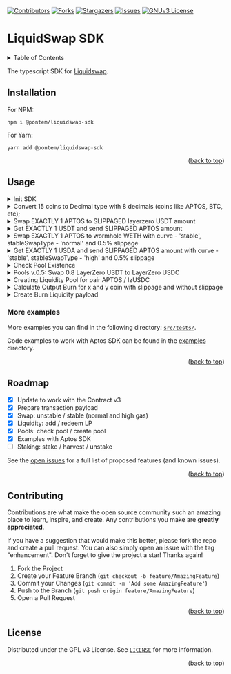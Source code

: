 <a name="readme-top"></a>

<!-- PROJECT SHIELDS -->
[![Contributors][contributors-shield]][contributors-url]
[![Forks][forks-shield]][forks-url]
[![Stargazers][stars-shield]][stars-url]
[![Issues][issues-shield]][issues-url]
[![GNUv3 License][license-shield]][license-url]

# LiquidSwap SDK

<!-- TABLE OF CONTENTS -->
<details>
  <summary>Table of Contents</summary>
  <ol>
    <li><a href="#installation">Installation</a></li>
    <li><a href="#usage">Usage</a></li>
    <li><a href="#roadmap">Roadmap</a></li>
    <li><a href="#contributing">Contributing</a></li>
    <li><a href="#license">License</a></li>
  </ol>
</details>

The typescript SDK for [Liquidswap](https://liquidswap.com).

## Installation

For NPM:

    npm i @pontem/liquidswap-sdk

For Yarn:

    yarn add @pontem/liquidswap-sdk

<p align="right">(<a href="#readme-top">back to top</a>)</p>

<!-- GETTING STARTED -->
## Usage

<details>
  <summary>Init SDK</summary>

  ```typescript
  import { SDK, convertValueToDecimal } from '@pontem/liquidswap-sdk';

  const sdk = new SDK({
    nodeUrl: 'https://fullnode.mainnet.aptoslabs.com/v1', // Node URL, required
    /**
      networkOptions is optional

      networkOptions: {
        nativeToken: '0x1::aptos_coin::AptosCoin', - Type of Native network token
        modules: {
          Scripts:
            '0x190d44266241744264b964a37b8f09863167a12d3e70cda39376cfb4e3561e12::scripts_v2',  - This module is used for Swap
          CoinInfo: '0x1::coin::CoinInfo', - Type of base CoinInfo module
          CoinStore: '0x1::coin::CoinStore', - Type of base CoinStore module
        },
        resourceAccount: '0x05a97986a9d031c4567e15b797be516910cfcb4156312482efc6a19c0a30c948',
        moduleAccount: '0x190d44266241744264b964a37b8f09863167a12d3e70cda39376cfb4e3561e12',
        moduleAccountV05: '0x163df34fccbf003ce219d3f1d9e70d140b60622cb9dd47599c25fb2f797ba6e',
        resourceAccountV05: '0x61d2c22a6cb7831bee0f48363b0eec92369357aece0d1142062f7d5d85c7bef8'
      }
    */
  })
  ```
</details>

<details>
  <summary>Convert 15 coins to Decimal type with 8 decimals (coins like APTOS, BTC, etc);</summary>

  ```typescript
  // convertValueToDecimal return Decimal type;
  const decimalValue = convertValueToDecimal(15, 8); // 1500000000 (15 coin with 8 decimals)
  or
  const decimalValue2 = convertValueToDecimal('0.005', 8); // 500000 (0.005 coin with 8 decimals)
  ```
</details>

<details>
  <summary>Swap EXACTLY 1 APTOS to SLIPPAGED layerzero USDT amount</summary>

  ```typescript
  (async () => {
    // Get USDT amount
    try {
      const output = await sdk.Swap.calculateRates({
        fromToken: '0x1::aptos_coin::AptosCoin', // full 'from' token address
        toToken: '0xf22bede237a07e121b56d91a491eb7bcdfd1f5907926a9e58338f964a01b17fa::asset::USDT', // full 'to' token address layerzero USDT
        amount: 100000000, // 1 APTOS, or you can use convertValueToDecimal(1, 8)
        curveType: 'uncorrelated', // can be 'uncorrelated' or 'stable'
        interactiveToken: 'from', // which token is 'base' to calculate other token rate.
        version: 0
      })
      console.log(output) // '4304638' (4.304638 USDT)

      // Generate TX payload for swap 1 APTOS to maximum 4.304638 USDT
      // and minimum 4.283115 USDT (with slippage -0.5%)
      const txPayload = sdk.Swap.createSwapTransactionPayload({
        fromToken: '0x1::aptos_coin::AptosCoin',
        toToken: '0xf22bede237a07e121b56d91a491eb7bcdfd1f5907926a9e58338f964a01b17fa::asset::USDT', // layerzero USDT
        fromAmount: 100000000, // 1 APTOS, or you can use convertValueToDecimal(1, 8)
        toAmount: 4304638, // 4.304638 USDT, or you can use convertValueToDecimal(4.304638, 6)
        interactiveToken: 'from',
        slippage: 0.005, // 0.5% (1 - 100%, 0 - 0%)
        stableSwapType: 'high',
        curveType: 'uncorrelated',
        version: 0
      })
      console.log(txPayload);
    } catch(e) {
      console.log(e)
    }

    /**
     Output:
    {
        type: 'entry_function_payload',
        function: '0x190d44266241744264b964a37b8f09863167a12d3e70cda39376cfb4e3561e12::scripts_v2::swap',
        type_arguments: [
          '0x1::aptos_coin::AptosCoin',
          '0xae478ff7d83ed072dbc5e264250e67ef58f57c99d89b447efd8a0a2e8b2be76e::coin::T',
          '0x190d44266241744264b964a37b8f09863167a12d3e70cda39376cfb4e3561e12::curves::Uncorrelated'
        ],
        arguments: [ '100000000', '4283115' ]
      }

    */
  })()
  ```
</details>

<details>
  <summary>Get EXACTLY 1 USDT and send SLIPPAGED APTOS amount</summary>

  ```typescript
  (async () => {
    // Get APTOS amount
    try {
      const amount = await sdk.Swap.calculateRates({
        fromToken: '0x1::aptos_coin::AptosCoin',
        toToken: '0xf22bede237a07e121b56d91a491eb7bcdfd1f5907926a9e58338f964a01b17fa::asset::USDT',
        amount: 1000000, // 1 layerzero USDT
        interactiveToken: 'to',
        curveType: 'uncorrelated',
        version: 0
      })
      console.log(amount) // '23211815' ('0.23211815' APTOS)

      // Generate TX payload for get EXACTLY 1 USDT
      // and minimum send 0.23327874 (with slippage +0.5%)
      const txPayload = sdk.Swap.createSwapTransactionPayload({
        fromToken: '0x1::aptos_coin::AptosCoin',
        toToken: '0xf22bede237a07e121b56d91a491eb7bcdfd1f5907926a9e58338f964a01b17fa::asset::USDT',
        fromAmount: convertValueToDecimal(0.23211815, 8), // 0.23211815 APTOS,
        toAmount: convertValueToDecimal(1, 6), // 1 layerzero USDT,
        interactiveToken: 'to',
        slippage: 0.005, // 0.5% (1 - 100%, 0 - 0%)
        stableSwapType: 'hign',
        curveType: 'uncorrelated',
        version: 0
      })
      console.log(txPayload);
    } catch (e) {
      console.log(e);
    }

    /**
     Output:
    {
        type: 'entry_function_payload',
        function: '0x190d44266241744264b964a37b8f09863167a12d3e70cda39376cfb4e3561e12::scripts_v2::swap_into',
        type_arguments: [
          '0x1::aptos_coin::AptosCoin',
          '0xf22bede237a07e121b56d91a491eb7bcdfd1f5907926a9e58338f964a01b17fa::asset::USDT',
          '0x190d44266241744264b964a37b8f09863167a12d3e70cda39376cfb4e3561e12::curves::Uncorrelated'
        ],
        arguments: [ '23327874', '1000000' ]
      }
    */
  })()
  ```
</details>

<details>
  <summary>Swap EXACTLY 1 APTOS to wormhole WETH with curve - 'stable', stableSwapType - 'normal' and 0.5% slippage</summary>

  ```typescript
  (async () => {
    // Get WETH amount
    try {
      const amount = await sdk.Swap.calculateRates({
        fromToken: '0x1::aptos_coin::AptosCoin',
        toToken: '0xcc8a89c8dce9693d354449f1f73e60e14e347417854f029db5bc8e7454008abb::coin::T', // wormhole WETH (whWETH)
        amount: 100000000, // 1 APTOS
        interactiveToken: 'from',
        curveType: 'stable',
        version: 0
      })
      console.log(amount) // '175257' ('0.00175257' whWETH)

      // Generate TX payload to swap 1 APTOS to
      // and minimum send 0.00174381 (with slippage -0.5%)
      const txPayload = sdk.Swap.createSwapTransactionPayload({
        fromToken: '0x1::aptos_coin::AptosCoin',
        toToken: '0xf22bede237a07e121b56d91a491eb7bcdfd1f5907926a9e58338f964a01b17fa::asset::USDT',
        fromAmount: convertValueToDecimal(1, 8), // 1 Aptos
        toAmount: convertValueToDecimal(0.00175257, 8), // 0.00175257 whWETH,
        interactiveToken: 'from',
        slippage: 0.005, // 0.5% (1 - 100%, 0 - 0%)
        stableSwapType: 'normal',
        curveType: 'stable',
        version: 0
      })
      console.log(txPayload);
    } catch (e) {
      console.log(e);
    }

    /**
     Output:
    {
        type: 'entry_function_payload',
        function: '0x190d44266241744264b964a37b8f09863167a12d3e70cda39376cfb4e3561e12::scripts_v2::swap_unchecked',
        type_arguments: [
          '0x1::aptos_coin::AptosCoin',
          '0xcc8a89c8dce9693d354449f1f73e60e14e347417854f029db5bc8e7454008abb::coin::T',
          '0x190d44266241744264b964a37b8f09863167a12d3e70cda39376cfb4e3561e12::curves::Stable'
        ],
        arguments: [ '100000000', '174381' ]
      }
    */
  })()
  ```
</details>

<details>
  <summary>Get EXACTLY 1 USDA and send SLIPPAGED APTOS amount with curve - 'stable', stableSwapType - 'high' and 0.5% slippage</summary>

  ```typescript
  (async () => {
    // Get APTOS amount
    try {
      const amount = await sdk.Swap.calculateRates({
        fromToken: '0x1::aptos_coin::AptosCoin',
        toToken: '0x1000000fa32d122c18a6a31c009ce5e71674f22d06a581bb0a15575e6addadcc::usda::USDA', // USDA
        amount: 1000000, // 1 USDA
        interactiveToken: 'to',
        curveType: 'stable',
        version: 0
      })
      console.log(amount) // '12356861' ('0.12356861' APTOS)

      // Generate TX payload to swap 1 APTOS to
      // and minimum send 0.12418645 (with slippage +0.5%)
      const txPayload = sdk.Swap.createSwapTransactionPayload({
        fromToken: '0x1::aptos_coin::AptosCoin',
        toToken: '0x1000000fa32d122c18a6a31c009ce5e71674f22d06a581bb0a15575e6addadcc::usda::USDA',
        fromAmount: convertValueToDecimal(0.12356861, 8), // 0.12356861 APTOS
        toAmount: convertValueToDecimal(1, 6), // 1 USDA,
        interactiveToken: 'to',
        slippage: 0.005, // 0.5% (1 - 100%, 0 - 0%)
        stableSwapType: 'high',
        curveType: 'stable',
        version: 0
      })
      console.log(txPayload);
    } catch (e) {
      console.log(e);
    }

    /**
     Output:
    {
        type: 'entry_function_payload',
        function: '0x190d44266241744264b964a37b8f09863167a12d3e70cda39376cfb4e3561e12::scripts_v2::swap_into',
        type_arguments: [
          '0x1::aptos_coin::AptosCoin',
          '0x1000000fa32d122c18a6a31c009ce5e71674f22d06a581bb0a15575e6addadcc::usda::USDA',
          '0x190d44266241744264b964a37b8f09863167a12d3e70cda39376cfb4e3561e12::curves::Stable'
        ],
        arguments: [ '12418645', '1000000' ]
      }
    */
  })()
  ```
</details>

<details>
  <summary>Check Pool Existence</summary>

  ```typescript
  (async() => {
    const output = await sdk.Liquidity.checkPoolExistence({
      fromToken: "0x1::aptos_coin::AptosCoin",
      toToken: "0xf22bede237a07e121b56d91a491eb7bcdfd1f5907926a9e58338f964a01b17fa::asset::USDC",
      curveType: 'uncorrelated',
      version: 0
    });

    console.log(output); // true
  })
  ```
</details>

<details>
  <summary>Pools v.0.5: Swap 0.8 LayerZero USDT to LayerZero USDC</summary>

  ```typescript
  (async () => {
    // Get USDT amount
    try {
      const output = await sdk.Swap.calculateRates({
        fromToken: '0xf22bede237a07e121b56d91a491eb7bcdfd1f5907926a9e58338f964a01b17fa::asset::USDC', //layerzero USDC
        toToken: '0xf22bede237a07e121b56d91a491eb7bcdfd1f5907926a9e58338f964a01b17fa::asset::USDT', // layerzero USDT
        amount: 800000, // 0.8 USDC, or you can use convertValueToDecimal(0.8, 6)
        curveType: 'stable', // can be 'uncorrelated' or 'stable'
        interactiveToken: 'from', // which token is 'base' to calculate other token rate.
        version: 0.5 // optional, version could be only 0 or 0.5. If not provided version is 0
      })
      console.log(output) // '601018' (0.601018 USDT)

      // Generate TX payload for swap 0.8 USDC to maximum 0.601018 USDT
      // and minimum 0.598013 USDT (with slippage -0.5%)
      const txPayload = sdk.Swap.createSwapTransactionPayload({
        fromToken: '0xf22bede237a07e121b56d91a491eb7bcdfd1f5907926a9e58338f964a01b17fa::asset::USDC',
        toToken: '0xf22bede237a07e121b56d91a491eb7bcdfd1f5907926a9e58338f964a01b17fa::asset::USDT', // layerzero USDT
        fromAmount: 800000, // 0.8 USDT, or you can use convertValueToDecimal(0.8, 6)
        toAmount: 601018, // 0.601018 USDC, or you can use convertValueToDecimal(0.601018, 6)
        interactiveToken: 'from',
        slippage: 0.005, // 0.5% (1 - 100%, 0 - 0%)
        stableSwapType: 'high',
        curveType: 'stable',
        version: 0.5,
      })
      console.log(txPayload);
    } catch(e) {
      console.log(e)
    }

    /**
     Output:
     {
        "arguments": [
          "800000",
          "598013"
        ],
        "function": "0x163df34fccbf003ce219d3f1d9e70d140b60622cb9dd47599c25fb2f797ba6e::scripts::swap",
        "type": "entry_function_payload",
        "type_arguments": [
          "0xf22bede237a07e121b56d91a491eb7bcdfd1f5907926a9e58338f964a01b17fa::asset::USDC",
          "0xf22bede237a07e121b56d91a491eb7bcdfd1f5907926a9e58338f964a01b17fa::asset::USDT",
          "0x163df34fccbf003ce219d3f1d9e70d140b60622cb9dd47599c25fb2f797ba6e::curves::Stable"
        ]
      }
    */
  })()
  ```
</details>

<details>
  <summary>Creating Liquidity Pool for pair APTOS / lzUSDC</summary>

  ```typescript
  (async () => {
    //get USDC amount
    const { rate, receiveLp } = await sdk.Liquidity.calculateRateAndMinReceivedLP({
      fromToken: TokensMapping.APTOS,
      toToken: TokensMapping.USDC,
      amount: 100000000, // 1 APTOS
      curveType: 'uncorrelated',
      interactiveToken: 'from',
      slippage: 0.005,
      version: 0
    });
    console.log(rate) // '4472498' ('4.472498' USDC)
    console.log(receiveLp) // '19703137' ('19.703137' Minimum Received LP)

    const payload = await sdk.Liquidity.createAddLiquidityPayload({
      fromToken: TokensMapping.APTOS,
      toToken: TokensMapping.USDC,
      fromAmount: 100000000, // 1 APTOS
      toAmount: 4472498, // '4.472498' USDC)
      interactiveToken: 'from',
      slippage: 0.005,
      stableSwapType: 'normal',
      curveType: 'uncorrelated',
      version: 0
    })

    console.log(payload);
    /**
     * {
        type: 'entry_function_payload',
        function: '0x190d44266241744264b964a37b8f09863167a12d3e70cda39376cfb4e3561e12::scripts_v2::add_liquidity',
        type_arguments: [
          "0xf22bede237a07e121b56d91a491eb7bcdfd1f5907926a9e58338f964a01b17fa::asset::USDC",
          "0x1::aptos_coin::AptosCoin",
          "0x190d44266241744264b964a37b8f09863167a12d3e70cda39376cfb4e3561e12::curves::Uncorrelated",
        ],
        arguments: ['100000000', '99500000', '4472498', '4450136'],
      }
    * */
  })
  ```
</details>

<details>
  <summary>Calculate Output Burn for x and y coin with slippage and without slippage</summary>

  ```typescript
  (async()=> {
    const output = await sdk.Liquidity.calculateOutputBurn({
      fromToken: "0x1::aptos_coin::AptosCoin",
      toToken: "0xf22bede237a07e121b56d91a491eb7bcdfd1f5907926a9e58338f964a01b17fa::asset::USDC",
      slippage: 0.005,
      curveType: 'uncorrelated',
      burnAmount: 100000,
      version: 0
    });

    console.log(output);
    /**
     * {
     *   x: '504061',
         y: '22430',
        withoutSlippage: {
          x: '506594',
          y: '22543'
        }
      }
    * */
  })
  ```
</details>

<details>
  <summary>Create Burn Liquidity payload</summary>

  ```typescript
  (async() => {
    const output = await sdk.Liquidity.createBurnLiquidityPayload({
      fromToken: "0x1::aptos_coin::AptosCoin",
      toToken: "0xf22bede237a07e121b56d91a491eb7bcdfd1f5907926a9e58338f964a01b17fa::asset::USDC",
      slippage: 0.005,
      curveType: 'uncorrelated',
      burnAmount: 100000,
      version: 0
    });

    console.log(output);

    /**
     *
     {
       type: 'entry_function_payload',
      function: '0x190d44266241744264b964a37b8f09863167a12d3e70cda39376cfb4e3561e12::scripts_v2::remove_liquidity',
      type_arguments: [
        '0xf22bede237a07e121b56d91a491eb7bcdfd1f5907926a9e58338f964a01b17fa::asset::USDC',
        '0x1::aptos_coin::AptosCoin',
        '0x190d44266241744264b964a37b8f09863167a12d3e70cda39376cfb4e3561e12::curves::Uncorrelated'
      ],
      arguments: [ '100000', '22411', '504489' ]
    }
    * */
  })
  ```
</details>

### More examples

More examples you can find in the following directory: [`src/tests/`](src/tests/).

Code examples to work with Aptos SDK can be found in the [examples](examples) directory.

<p align="right">(<a href="#readme-top">back to top</a>)</p>

<!-- ROADMAP -->
## Roadmap

- [x] Update to work with the Contract v3
- [x] Prepare transaction payload
- [x] Swap: unstable / stable (normal and high gas)
- [x] Liquidity: add / redeem LP
- [x] Pools: check pool / create pool
- [x] Examples with Aptos SDK
- [ ] Staking: stake / harvest / unstake

See the [open issues](https://github.com/pontem-network/liquidswap-sdk/issues) for a full list of proposed features (and known issues).

<p align="right">(<a href="#readme-top">back to top</a>)</p>


<!-- CONTRIBUTING -->
## Contributing

Contributions are what make the open source community such an amazing place to learn, inspire, and create. Any contributions you make are **greatly appreciated**.

If you have a suggestion that would make this better, please fork the repo and create a pull request. You can also simply open an issue with the tag "enhancement".
Don't forget to give the project a star! Thanks again!

1. Fork the Project
2. Create your Feature Branch (`git checkout -b feature/AmazingFeature`)
3. Commit your Changes (`git commit -m 'Add some AmazingFeature'`)
4. Push to the Branch (`git push origin feature/AmazingFeature`)
5. Open a Pull Request

<p align="right">(<a href="#readme-top">back to top</a>)</p>


<!-- LICENSE -->
## License

Distributed under the GPL v3 License. See [`LICENSE`](LICENSE) for more information.

<p align="right">(<a href="#readme-top">back to top</a>)</p>


<!-- MARKDOWN LINKS & IMAGES -->
<!-- https://www.markdownguide.org/basic-syntax/#reference-style-links -->
[contributors-shield]: https://img.shields.io/github/contributors/pontem-network/liquidswap-sdk.svg?style=for-the-badge
[contributors-url]: https://github.com/pontem-network/liquidswap-sdk/graphs/contributors
[forks-shield]: https://img.shields.io/github/forks/pontem-network/liquidswap-sdk.svg?style=for-the-badge
[forks-url]: https://github.com/pontem-network/liquidswap-sdk/network/members
[stars-shield]: https://img.shields.io/github/stars/pontem-network/liquidswap-sdk.svg?style=for-the-badge
[stars-url]: https://github.com/pontem-network/liquidswap-sdk/stargazers
[issues-shield]: https://img.shields.io/github/issues/pontem-network/liquidswap-sdk.svg?style=for-the-badge
[issues-url]: https://github.com/pontem-network/liquidswap-sdk/issues
[license-shield]: https://img.shields.io/github/license/pontem-network/liquidswap-sdk.svg?style=for-the-badge
[license-url]: https://github.com/pontem-network/liquidswap-sdk/blob/master/LICENSE
